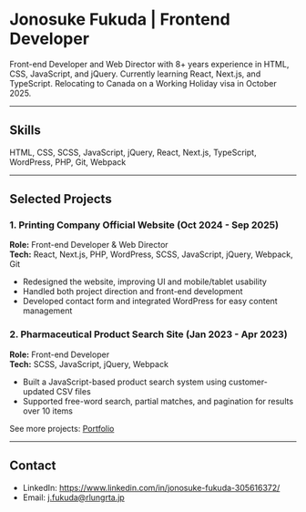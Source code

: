 # Jonosuke Fukuda | Frontend Developer

Front-end Developer and Web Director with 8+ years experience in HTML, CSS, JavaScript, and jQuery. Currently learning React, Next.js, and TypeScript. Relocating to Canada on a Working Holiday visa in October 2025.

---

## Skills
HTML, CSS, SCSS, JavaScript, jQuery, React, Next.js, TypeScript, WordPress, PHP, Git, Webpack

---

## Selected Projects

### 1. Printing Company Official Website (Oct 2024 - Sep 2025)
**Role:** Front-end Developer & Web Director  
**Tech:** React, Next.js, PHP, WordPress, SCSS, JavaScript, jQuery, Webpack, Git  
- Redesigned the website, improving UI and mobile/tablet usability  
- Handled both project direction and front-end development  
- Developed contact form and integrated WordPress for easy content management  

### 2. Pharmaceutical Product Search Site (Jan 2023 - Apr 2023)
**Role:** Front-end Developer  
**Tech:** SCSS, JavaScript, jQuery, Webpack  
- Built a JavaScript-based product search system using customer-updated CSV files  
- Supported free-word search, partial matches, and pagination for results over 10 items  

See more projects: [Portfolio](https://jojo-rlungrta.github.io/my-portfolio/)

---

## Contact
- LinkedIn: https://www.linkedin.com/in/jonosuke-fukuda-305616372/
- Email: j.fukuda@rlungrta.jp
